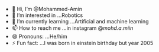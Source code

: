 - 👋 Hi, I’m @Mohammed-Amin
- 👀 I’m interested in ...Robotics
- 🌱 I’m currently learning ...Artificial and machine  learning
- 📫 How to reach me ...in instagram @_mohd_._a.miin_
- 😄 Pronouns: ...He/him
- ⚡ Fun fact: ...I was born in einstein birthday but year 2005

<!---
Mohammed-Amin101/Mohammed-Amin101 is a ✨ special ✨ repository because its `README.md` (this file) appears on your GitHub profile.
You can click the Preview link to take a look at your changes.
--->
